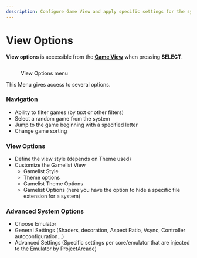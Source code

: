 ```yaml
---
description: Configure Game View and apply specific settings for the system
---
```


# View Options

**View options** is accessible from the [**Game View**](system-view-and-game-view.md#game-view) when pressing **SELECT**.

<figure><img src="https://i.imgur.com/3LAdx3p.png" alt=""><figcaption><p>View Options menu</p></figcaption></figure>

This Menu gives access to several options.

### Navigation

* Ability to filter games (by text or other filters)
* Select a random game from the system
* Jump to the game beginning with a specified letter
* Change game sorting

### View Options

* Define the view style (depends on Theme used)
* Customize the Gamelist View
  * Gamelist Style
  * Theme options
  * Gamelist Theme Options
  * Gamelist Options (here you have the option to hide a specific file extension for a system)

### Advanced System Options

* Choose Emulator
* General Settings (Shaders, decoration, Aspect Ratio, Vsync, Controller autoconfiguration...)
* Advanced Settings (Specific settings per core/emulator that are injected to the Emulator by ProjectArcade)
